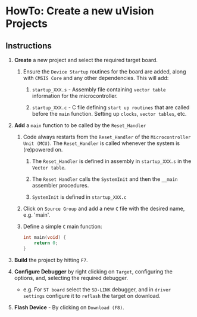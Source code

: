 # HowTo: Create a new uVision Projects

## Instructions

1. __Create__ a new project and select the required target board. 

    1. Ensure the `Device Startup` routines for the board are added, along with `CMSIS Core` and any other dependencies. This will add:

        1. `startup_XXX.s` - Assembly file containing `vector table` information for the microcontroller.

        2. `startup_XXX.c` - C file defining `start up routines` that are called before the `main` function. Setting up `clocks`, `vector tables`, etc.

2. __Add__ a `main` function to be called by the `Reset_Handler`

    1. Code always restarts from the `Reset_Handler` of the `Microcontroller Unit (MCU)`. The `Reset_Handler` is called whenever the system is (re)powered on.

        1. The `Reset_Handler` is defined in assembly in `startup_XXX.s` in the `Vector table`.

        2. The `Reset Handler` calls the `SystemInit` and then the `__main` assembler procedures.

        3. `SystemInit` is defined in `startup_XXX.c`
    
    2. Click on `Source Group` and add a new `C` file with the desired name, e.g. 'main'.

    3. Define a simple `C` main function:

        ```C
        int main(void) {
	        return 0;
        }
        ```

3. __Build__ the project by hitting `F7`.

4. __Configure Debugger__ by right clicking on `Target`, configuring the options, and, selecting the required debugger.

    * e.g. For `ST board` select the `SD-LINK` debugger, and in `driver settings` configure it to `reflash` the target on download.

5. __Flash Device__ - By clicking on `Download (F8)`. 


